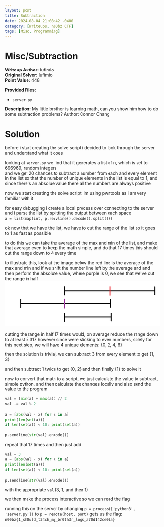 ```yaml
---
layout: post
title: Subtraction
date: 2024-08-04 21:08:42 -0400
category: [Writeups, n00bz CTF]
tags: [Misc, Programming]
---
```


# Misc/Subtraction  
**Writeup Author:** lufimio  
**Original Solver:** lufimio  
**Point Value:** 448  

**Provided Files:**
  - `server.py`

**Description:**
My little brother is learning math, can you show him how to do some subtraction problems? Author: Connor Chang

# Solution

before i start creating the solve script i decided to look through the server and understand what it does  

looking at `server.py` we find that it generates a list of n, which is set to 696969, random integers   
and we get 20 chances to subtract a number from each and every element in the list so that the number of unique elements in the list is equal to 1, and since there's an absolue value there all the numbers are always positive  

now we start creating the solve script, im using pwntools as i am very familiar with it  

for easy debugging i create a local process over connecting to the server and i parse the list by splitting the output between each space  
`a = list(map(int, p.recvline().decode().split()))`

ok now that we have the list, we have to cut the range of the list so it goes to 1 as fast as possible  

to do this we can take the average of the max and min of the list, and make that average even to keep the math simple, and do that 17 times this should cut the range down to 4 every time  

to illustrate this, look at the image below the red line is the average of the max and min and if we shift the number line left by the average and and then perform the absolute value, where purple is 0, we see that we've cut the range in half  
![number line](assets/img/pages/writeups/n00bz-ctf/number_line.png)

cutting the range in half 17 times would, on average reduce the range down to at least 5.317 however since were sticking to even numbers, solely for this next step, we will have 4 unique elements: {0, 2, 4, 6}  

then the solution is trivial, we can subtract 3 from every element to get {1, 3}  

and then subtract 1 twice to get {0, 2} and then finally {1} to solve it  

now to convert that math to a script, we just calculate the value to subtract, simple python, and then calculate the changes locally and also send the value to the program  
```py
val = (min(a) + max(a)) // 2
val -= val % 2

a = [abs(val - x) for x in a]
print(len(set(a)))
if len(set(a)) < 10: print(set(a)) 

p.sendline(str(val).encode())
```

repeat that 17 times and then just add   
```py
val = 3
a = [abs(val - x) for x in a]
print(len(set(a)))
if len(set(a)) < 10: print(set(a)) 

p.sendline(str(val).encode())
```
with the appropriate `val` (3, 1, and then 1)  

we then make the process interactive so we can read the flag  

running this on the server by changing `p = process(['python3', 'server.py'])` to `p = remote(host, port)` gets us the flag: `n00bz{1_sh0uld_t34ch_my_br0th3r_logs_a70d142ce03a}`  
